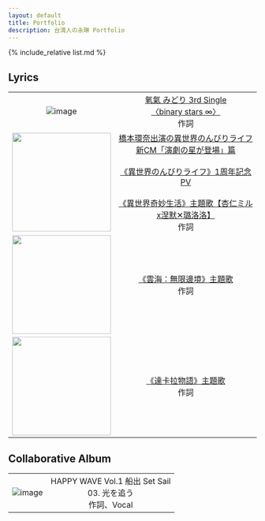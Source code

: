 ```yaml
---
layout: default
title: Portfolio
description: 台湾人の永琳 Portfolio
---
```


{% include_relative list.md %}

## Lyrics

|       |       |
| :---: | :---: |
| ![image](https://drive.google.com/thumbnail?id=1vIDS_W83aFQhJGKmIXdWKwtSFl3-a5sB&sz=w200) | [氧氣 みどり 3rd Single<br/>〈binary stars ∞〉](https://youtu.be/bt9NPjRFsPI)<br/>作詞 |
| <img src="img/collaborative/isekai.jpeg" width="200"/> | [橋本環奈出演の異世界のんびりライフ新CM「演劇の星が登場」篇](https://youtu.be/GvO1zJRExtY)<br/><br/>[《異世界のんびりライフ》1周年記念PV](https://youtu.be/v-p_nU694f8)<br/><br/>[《異世界奇妙生活》主題歌【杏仁ミルx涅默✕璐洛洛】](https://www.youtube.com/watch?v=48wDGhrTiXM)<br/>作詞 |
| <img src="img/collaborative/seaofclouds.jpg" width="200"/> | [《雲海：無限邊境》主題歌](https://www.youtube.com/watch?v=HafK8DmClTo)<br/>作詞 |
| <img src="img/collaborative/takara.jpg" width="200"/> | [《達卡拉物語》主題歌](https://www.youtube.com/watch?v=AzUZRHQiAp4)<br/>作詞 |


## Collaborative Album

|       |       |
| :---: | :---: |
| ![image](img/collaborative/comp_album_1.jpg) | HAPPY WAVE Vol.1 船出 Set Sail<br/>03. 光を追う<br/>作詞、Vocal |
